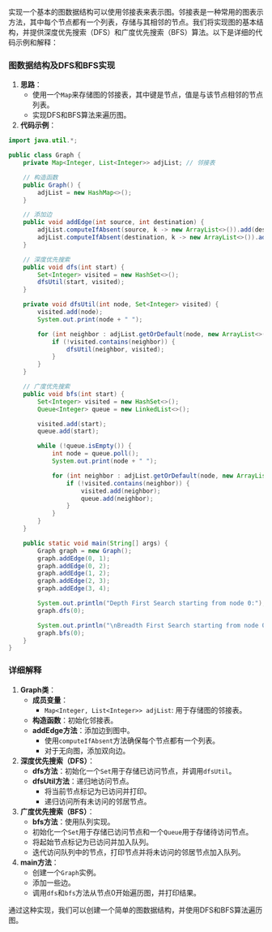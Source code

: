 实现一个基本的图数据结构可以使用邻接表来表示图。邻接表是一种常用的图表示方法，其中每个节点都有一个列表，存储与其相邻的节点。我们将实现图的基本结构，并提供深度优先搜索（DFS）和广度优先搜索（BFS）算法。以下是详细的代码示例和解释：

### 图数据结构及DFS和BFS实现

1. **思路**：
    - 使用一个`Map`来存储图的邻接表，其中键是节点，值是与该节点相邻的节点列表。
    - 实现DFS和BFS算法来遍历图。
2. **代码示例**：

```java
import java.util.*;  

public class Graph {  
    private Map<Integer, List<Integer>> adjList; // 邻接表  

    // 构造函数  
    public Graph() {  
        adjList = new HashMap<>();  
    }  

    // 添加边  
    public void addEdge(int source, int destination) {  
        adjList.computeIfAbsent(source, k -> new ArrayList<>()).add(destination);  
        adjList.computeIfAbsent(destination, k -> new ArrayList<>()).add(source); // 无向图  
    }  

    // 深度优先搜索  
    public void dfs(int start) {  
        Set<Integer> visited = new HashSet<>();  
        dfsUtil(start, visited);  
    }  

    private void dfsUtil(int node, Set<Integer> visited) {  
        visited.add(node);  
        System.out.print(node + " ");  

        for (int neighbor : adjList.getOrDefault(node, new ArrayList<>())) {  
            if (!visited.contains(neighbor)) {  
                dfsUtil(neighbor, visited);  
            }  
        }  
    }  

    // 广度优先搜索  
    public void bfs(int start) {  
        Set<Integer> visited = new HashSet<>();  
        Queue<Integer> queue = new LinkedList<>();  

        visited.add(start);  
        queue.add(start);  

        while (!queue.isEmpty()) {  
            int node = queue.poll();  
            System.out.print(node + " ");  

            for (int neighbor : adjList.getOrDefault(node, new ArrayList<>())) {  
                if (!visited.contains(neighbor)) {  
                    visited.add(neighbor);  
                    queue.add(neighbor);  
                }  
            }  
        }  
    }  

    public static void main(String[] args) {  
        Graph graph = new Graph();  
        graph.addEdge(0, 1);  
        graph.addEdge(0, 2);  
        graph.addEdge(1, 2);  
        graph.addEdge(2, 3);  
        graph.addEdge(3, 4);  

        System.out.println("Depth First Search starting from node 0:");  
        graph.dfs(0);  

        System.out.println("\nBreadth First Search starting from node 0:");  
        graph.bfs(0);  
    }  
}
```

### 详细解释

1. **Graph类**：
    - **成员变量**：
        - `Map<Integer, List<Integer>> adjList`: 用于存储图的邻接表。
    - **构造函数**：初始化邻接表。
    - **addEdge方法**：添加边到图中。
        - 使用`computeIfAbsent`方法确保每个节点都有一个列表。
        - 对于无向图，添加双向边。
2. **深度优先搜索（DFS）**：
    - **dfs方法**：初始化一个`Set`用于存储已访问节点，并调用`dfsUtil`。
    - **dfsUtil方法**：递归地访问节点。
        - 将当前节点标记为已访问并打印。
        - 递归访问所有未访问的邻居节点。
3. **广度优先搜索（BFS）**：
    - **bfs方法**：使用队列实现。
    - 初始化一个`Set`用于存储已访问节点和一个`Queue`用于存储待访问节点。
    - 将起始节点标记为已访问并加入队列。
    - 迭代访问队列中的节点，打印节点并将未访问的邻居节点加入队列。
4. **main方法**：
    - 创建一个`Graph`实例。
    - 添加一些边。
    - 调用`dfs`和`bfs`方法从节点0开始遍历图，并打印结果。

通过这种实现，我们可以创建一个简单的图数据结构，并使用DFS和BFS算法遍历图。
